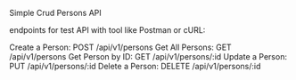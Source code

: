 Simple Crud Persons API

endpoints for test API with tool like Postman or cURL:

Create a Person: POST /api/v1/persons
Get All Persons: GET /api/v1/persons
Get Person by ID: GET /api/v1/persons/:id
Update a Person: PUT /api/v1/persons/:id
Delete a Person: DELETE /api/v1/persons/:id
